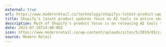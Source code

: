 ```yaml
---
external: true
url: https://www.modernretail.co/technology/shopifys-latest-product-updates-focus-on-ai-tools-to-entice-smaller-merchants/
title: Shopify’s latest product updates focus on AI tools to entice smaller merchants
description: Much of Shopify's product focus is on releasing AI tools to help merchants cut down on the time it takes to complete administrative tasks.
date: 2023-07-26T14:00:00Z
icon: https://www.modernretail.co/wp-content/uploads/sites/5/2019/05/cropped-modern-retail-favicon.png?w=32
source: Modern Retail
---
```

